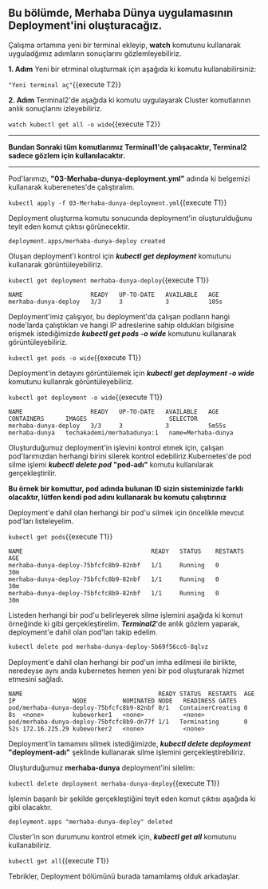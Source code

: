 ## Bu bölümde, Merhaba Dünya uygulamasının Deployment'ini oluşturacağız.

Çalışma ortamına yeni bir terminal ekleyip, **watch** komutunu kullanarak uyguladğımız adımların sonuçlarını gözlemleyebiliriz.

**1. Adım**
Yeni bir etrminal oluşturmak için aşağıda ki komutu kullanabilirsiniz:

`"Yeni terminal aç"`{{execute T2}} 

**2. Adım**
Terminal2'de aşağıda ki komutu uygulayarak Cluster komutlarının anlık sonuçlarını izleyebiliriz. 

`watch kubectl get all -o wide`{{execute T2}}

---

**Bundan Sonraki tüm komutlarımız Terminal1'de çalışacaktır, Terminal2 sadece gözlem için kullanılacaktır.**

---

Pod'larımızı, **"03-Merhaba-dunya-deployment.yml"** adında ki belgemizi kullanarak kuberenetes'de çalıştıralım.

`kubectl apply -f 03-Merhaba-dunya-deployment.yml`{{execute T1}}

Deployment oluşturma komutu sonucunda deployment'in oluşturulduğunu teyit eden komut çıktısı görünecektir.

```
deployment.apps/merhaba-dunya-deploy created
```

Oluşan deployment'i kontrol için ***kubectl get deployment*** komutunu kullanarak görüntüleyebiliriz.

`kubectl get deployment merhaba-dunya-deploy`{{execute T1}}

```
NAME                   READY   UP-TO-DATE   AVAILABLE   AGE
merhaba-dunya-deploy   3/3     3            3           105s
```

Deployment'imiz çalışıyor, bu deployment'da çalışan podların hangi node'larda çalıştıkları ve hangi IP adreslerine sahip oldukları bilgisine erişmek istediğimizde ***kubectl get pods -o wide*** komutunu kullanarak görüntüleyebiliriz.

`kubectl get pods -o wide`{{execute T1}}

Deployment'in detayını görüntülemek için ***kubectl get deployment -o wide*** komutunu kullanrak görüntüleyebiliriz.

`kubectl get deployment -o wide`{{execute T1}}

```
NAME                   READY   UP-TO-DATE   AVAILABLE   AGE     CONTAINERS      IMAGES                       SELECTOR
merhaba-dunya-deploy   3/3     3            3           5m55s   merhaba-dunya   techakademi/merhabadunya:1   name=Merhaba-dunya
```

Oluşturduğumuz deployment'in işlevini kontrol etmek için, çalışan pod'larımızdan herhangi birini silerek kontrol edebiliriz.Kubernetes'de pod silme işlemi ***kubectl delete pod*** **"pod-adı"** komutu kullanılarak gerçekleştirilir.

**Bu örnek bir komuttur, pod adında bulunan ID sizin sisteminizde farklı olacaktır, lütfen kendi pod adını kullanarak bu komutu çalıştırınız**

Deployment'e dahil olan herhangi bir pod'u silmek için öncelikle mevcut pod'ları listeleyelim.

`kubectl get pods`{{execute T1}}

```
NAME                                    READY   STATUS    RESTARTS   AGE
merhaba-dunya-deploy-75bfcfc8b9-82nbf   1/1     Running   0          30m
merhaba-dunya-deploy-75bfcfc8b9-82nbf   1/1     Running   0          30m
merhaba-dunya-deploy-75bfcfc8b9-82nbf   1/1     Running   0          30m
```
Listeden herhangi bir pod'u belirleyerek silme işlemini aşağıda ki komut örneğinde ki gibi gerçekleştirelim.
***Terminal2***'de anlık gözlem yaparak, deployment'e dahil olan pod'ları takip edelim.


```sh
kubectl delete pod merhaba-dunya-deploy-5b69f56cc6-8qlvz
```

Deployment'e dahil olan herhangi bir pod'un imha edilmesi ile birlikte, neredeyse aynı anda kubernetes hemen yeni bir pod oluşturarak hizmet etmesini sağladı.

```
NAME                                      READY STATUS  RESTARTS  AGE   IP                NODE          NOMINATED NODE   READINESS GATES
pod/merhaba-dunya-deploy-75bfcfc8b9-82nbf 0/1   ContainerCreating 0     8s  <none>        kubeworker1   <none>           <none>
pod/merhaba-dunya-deploy-75bfcfc8b9-dn77f 1/1   Terminating       0     52s 172.16.225.29 kubeworker2   <none>           <none>
```
Deployment'in tamamını silmek istediğimizde, ***kubectl delete deployment*** **"deployment-adı"** şeklinde kullanarak silme işlemini gerçekleştirebiliriz.

Oluşturduğumuz **merhaba-dunya** deployment'ini silelim:

`kubectl delete deployment merhaba-dunya-deploy`{{execute T1}}

İşlemin başarılı bir şekilde gerçekleştiğini teyit eden komut çıktısı aşağıda ki gibi olacaktır.

```
deployment.apps "merhaba-dunya-deploy" deleted
```
Cluster'in son durumunu kontrol etmek için, ***kubectl get all*** komutunu kullanabiliriz.

`kubectl get all`{{execute T1}}

Tebrikler, Deployment bölümünü burada tamamlamış olduk arkadaşlar.